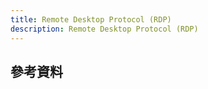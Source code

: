 ```yaml
---
title: Remote Desktop Protocol (RDP)
description: Remote Desktop Protocol (RDP)
---
```


<!-- windows 遠端連線 -->

## 參考資料
